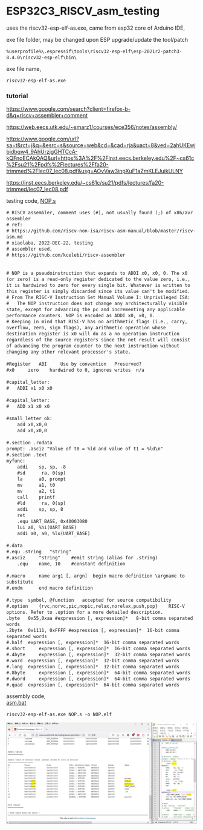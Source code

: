 # ESP32C3_RISCV_asm_testing 
uses the riscv32-esp-elf-as.exe, came from esp32 core of Arduino IDE,  

exe file folder, may be changed upon ESP upgrade/update the tool/patch   
```
%userprofile%\.espressif\tools\riscv32-esp-elf\esp-2021r2-patch3-8.4.0\riscv32-esp-elf\bin\
```
exe file name,  
```
riscv32-esp-elf-as.exe
```

### tutorial
https://www.google.com/search?client=firefox-b-d&q=riscv+assembler+comment  

https://web.eecs.utk.edu/~smarz1/courses/ece356/notes/assembly/  

https://www.google.com/url?sa=t&rct=j&q=&esrc=s&source=web&cd=&cad=rja&uact=8&ved=2ahUKEwjbidbqw4_9AhUrzjgGHTCcA-kQFnoECAkQAQ&url=https%3A%2F%2Finst.eecs.berkeley.edu%2F~cs61c%2Fsu21%2Fpdfs%2Flectures%2Ffa20-trimmed%2Flec07_lec08.pdf&usg=AOvVaw3inpXuF1aZmKLEJuikULNY  

https://inst.eecs.berkeley.edu/~cs61c/su21/pdfs/lectures/fa20-trimmed/lec07_lec08.pdf  

testing code,
[NOP.s](NOP.s)  
```
# RISCV assembler, comment uses (#), not usually found (;) of x86/avr assembler
# ref:
# https://github.com/riscv-non-isa/riscv-asm-manual/blob/master/riscv-asm.md
# xiaolaba, 2022-DEC-22, testing
# assembler used, 
# https://github.com/kcelebi/riscv-assembler


# NOP is a pseudoinstruction that expands to ADDI x0, x0, 0. The x0 (or zero) is a read-only register dedicated to the value zero, i.e., it is hardwired to zero for every single bit. Whatever is written to this register is simply discarded since its value can't be modified.
# From The RISC-V Instruction Set Manual Volume I: Unprivileged ISA:
#   The NOP instruction does not change any architecturally visible state, except for advancing the pc and incrementing any applicable performance counters. NOP is encoded as ADDI x0, x0, 0.
# Keeping in mind that RISC-V has no arithmetic flags (i.e., carry, overflow, zero, sign flags), any arithmetic operation whose destination register is x0 will do as a no operation instruction regardless of the source registers since the net result will consist of advancing the program counter to the next instruction without changing any other relevant processor's state.

#Register 	ABI 	Use by convention 	Preserved?
#x0 	zero 	hardwired to 0, ignores writes 	n/a

#capital_letter:
#	ADDI x1 x0 x0

#capital_letter:
#	ADD x1 x0 x0

#small_letter_ok:
	add x0,x0,0
	add x0,x0,0

#.section .rodata
prompt: .asciz "Value of t0 = %ld and value of t1 = %ld\n"
#.section .text
myfunc:
    addi    sp, sp, -8
    #sd      ra, 0(sp)
    la      a0, prompt
    mv      a1, t0
    mv      a2, t1
    call    printf
    #ld      ra, 0(sp)
    addi    sp, sp, 8
    ret
	.equ UART_BASE, 0x40003080
	lui	a0, %hi(UART_BASE)
	addi a0, a0, %lo(UART_BASE)
	
#.data
#.equ .string 	"string"
#.asciz 	"string" 	#emit string (alias for .string)
	.equ 	name, 10 	#constant definition

#.macro 	name arg1 [, argn] 	begin macro definition \argname to substitute
#.endm 		end macro definition

#.type 	symbol, @function 	accepted for source compatibility
#.option 	{rvc,norvc,pic,nopic,relax,norelax,push,pop} 	RISC-V options. Refer to .option for a more detailed description.
.byte 	0x55,0xaa #expression [, expression]* 	8-bit comma separated words
.2byte 	0x1111, 0xFFFF #expression [, expression]* 	16-bit comma separated words
#.half 	expression [, expression]* 	16-bit comma separated words
#.short 	expression [, expression]* 	16-bit comma separated words
#.4byte 	expression [, expression]* 	32-bit comma separated words
#.word 	expression [, expression]* 	32-bit comma separated words
#.long 	expression [, expression]* 	32-bit comma separated words
#.8byte 	expression [, expression]* 	64-bit comma separated words
#.dword 	expression [, expression]* 	64-bit comma separated words
#.quad 	expression [, expression]* 	64-bit comma separated words

```

assembly code,  
[asm.bat](asm.bat)  
```
riscv32-esp-elf-as.exe NOP.s -o NOP.elf
```

![riscv_asm_testing.JPG](riscv_asm_testing.JPG)  
